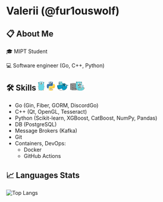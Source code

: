 # Valerii (@fur1ouswolf)

## 📋 About Me

🎓 MIPT Student

💻 Software engineer (Go, C++, Python)

<div>
    <h2>🛠️ Skills 
    <img src="https://github.com/fur1ouswolf/fur1ouswolf/blob/main/assets/gopher.png" width="18" height="24"/>
    <img src="https://github.com/fur1ouswolf/fur1ouswolf/blob/main/assets/goppy.png" width="24" height="24"/>
    <img src="https://github.com/fur1ouswolf/fur1ouswolf/blob/main/assets/godocker.png" width="30" height="24"/>
    <img src="https://github.com/fur1ouswolf/fur1ouswolf/blob/main/assets/goserver.png" width="39" height="24"/>
    </h2>
</div>

- Go (Gin, Fiber, GORM, DiscordGo)
- C++ (Qt, OpenGL, Tesseract)
- Python (Scikit-learn, XGBoost, CatBoost, NumPy, Pandas)
- DB (PostgreSQL)
- Message Brokers (Kafka)
- Git
- Containers, DevOps:
  - Docker
  - GitHub Actions

## 📈 Languages Stats

![Top Langs](https://github-readme-stats.vercel.app/api/top-langs/?username=fur1ouswolf&theme=tokyonight&bg_color=DEG,00000000,00000000,2e91e6&border_radius=5&hide=jupyter%20notebook,c%23&layout=donut)

<img src="https://komarev.com/ghpvc/?username=fur1ouswolf&style=for-the-badge&color=2e91e6" alt=""/>
